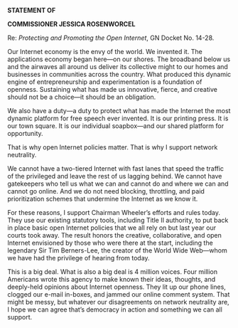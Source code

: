 **STATEMENT OF**

**COMMISSIONER JESSICA ROSENWORCEL**

Re: *Protecting and Promoting the Open Internet*, GN Docket No. 14-28.

Our Internet economy is the envy of the world. We invented it. The
applications economy began here—on our shores. The broadband below us
and the airwaves all around us deliver its collective might to our homes
and businesses in communities across the country. What produced this
dynamic engine of entrepreneurship and experimentation is a foundation
of openness. Sustaining what has made us innovative, fierce, and
creative should not be a choice—it should be an obligation.

We also have a duty—a duty to protect what has made the Internet the
most dynamic platform for free speech ever invented. It is our printing
press. It is our town square. It is our individual soapbox—and our
shared platform for opportunity.

That is why open Internet policies matter. That is why I support network
neutrality.

We cannot have a two-tiered Internet with fast lanes that speed the
traffic of the privileged and leave the rest of us lagging behind. We
cannot have gatekeepers who tell us what we can and cannot do and where
we can and cannot go online. And we do not need blocking, throttling,
and paid prioritization schemes that undermine the Internet as we know
it.

For these reasons, I support Chairman Wheeler’s efforts and rules today.
They use our existing statutory tools, including Title II authority, to
put back in place basic open Internet policies that we all rely on but
last year our courts took away. The result honors the creative,
collaborative, and open Internet envisioned by those who were there at
the start, including the legendary Sir Tim Berners-Lee, the creator of
the World Wide Web—whom we have had the privilege of hearing from today.

This is a big deal. What is also a big deal is 4 million voices. Four
million Americans wrote this agency to make known their ideas, thoughts,
and deeply-held opinions about Internet openness. They lit up our phone
lines, clogged our e-mail in-boxes, and jammed our online comment
system. That might be messy, but whatever our disagreements on network
neutrality are, I hope we can agree that’s democracy in action and
something we can all support.
